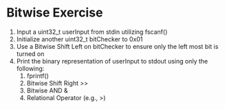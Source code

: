 # Bitwise Exercise

1. Input a uint32\_t userInput from stdin utilizing fscanf\(\)
2. Initialize another uint32\_t bitChecker to 0x01
3. Use a Bitwise Shift Left on bitChecker to ensure only the left most bit is turned on
4. Print the binary representation of userInput to stdout using only the following:
   1. fprintf\(\)
   2. Bitwise Shift Right &gt;&gt;
   3. Bitwise AND & 
   4. Relational Operator \(e.g., &gt;\)



